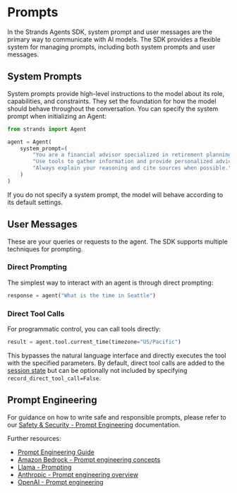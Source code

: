 # Prompts

In the Strands Agents SDK, system prompt and user messages are the primary way to communicate with AI models. The SDK provides a flexible system for managing prompts, including both system prompts and user messages.

## System Prompts

System prompts provide high-level instructions to the model about its role, capabilities, and constraints. They set the foundation for how the model should behave throughout the conversation. You can specify the system prompt when initializing an Agent:

```python
from strands import Agent

agent = Agent(
    system_prompt=(
        "You are a financial advisor specialized in retirement planning. "
        "Use tools to gather information and provide personalized advice. "
        "Always explain your reasoning and cite sources when possible."
    )
)
```

If you do not specify a system prompt, the model will behave according to its default settings.

## User Messages

These are your queries or requests to the agent. The SDK supports multiple techniques for prompting.

### Direct Prompting

The simplest way to interact with an agent is through direct prompting:

```python
response = agent("What is the time in Seattle")
```

### Direct Tool Calls

For programmatic control, you can call tools directly:

```python
result = agent.tool.current_time(timezone="US/Pacific")
```

This bypasses the natural language interface and directly executes the tool with the specified parameters. By default, direct tool calls are added to the [session state](sessions-state.md) but can be optionally not included by specifying `record_direct_tool_call=False`.

## Prompt Engineering

For guidance on how to write safe and responsible prompts, please refer to our [Safety & Security - Prompt Engineering](../../safety-security/prompt-engineering.md) documentation.

Further resources:

* [Prompt Engineering Guide](https://www.promptingguide.ai)
* [Amazon Bedrock - Prompt engineering concepts](https://docs.aws.amazon.com/bedrock/latest/userguide/prompt-engineering-guidelines.html)
* [Llama - Prompting](https://www.llama.com/docs/how-to-guides/prompting/)
* [Anthropic - Prompt engineering overview](https://docs.anthropic.com/en/docs/build-with-claude/prompt-engineering/overview)
* [OpenAI - Prompt engineering](https://platform.openai.com/docs/guides/prompt-engineering/six-strategies-for-getting-better-results)